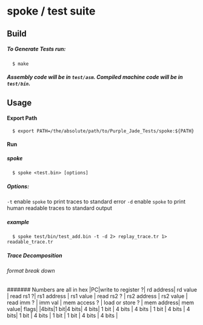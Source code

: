 # spoke / test suite
## Build
##### To Generate Tests run:
```
  $ make
```
##### Assembly code will be in `test/asm`. Compiled machine code will be in `test/bin`.
## Usage
#### Export Path
```
  $ export PATH=/the/absolute/path/to/Purple_Jade_Tests/spoke:${PATH}
```
#### Run
##### spoke
```
  $ spoke <test.bin> [options]
```
##### Options:
`-t` enable `spoke` to print traces to standard error
`-d` enable `spoke` to print human readable traces to standard output
##### example
```
  $ spoke test/bin/test_add.bin -t -d 2> replay_trace.tr 1> readable_trace.tr
```
##### Trace Decomposition
###### format break down
####### Numbers are all in hex
|PC|write to register ?| rd address| rd value | read rs1 ?| rs1 address | rs1 value | read rs2 ? | rs2 address | rs2 value | read imm ? | imm val | mem access ? | load or store ? | mem address| mem value| flags|
|4bits|1 bit|4 bits| 4 bits| 1 bit | 4 bits | 4 bits | 1 bit | 4 bits | 4 bits| 1 bit | 4 bits | 1 bit | 1 bit | 4 bits | 4 bits |